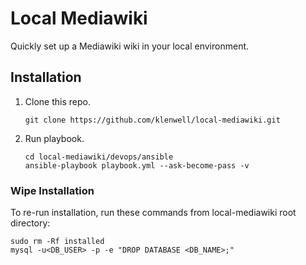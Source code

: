 # Local Mediawiki

Quickly set up a Mediawiki wiki in your local environment.


## Installation

1. Clone this repo.

    ```
    git clone https://github.com/klenwell/local-mediawiki.git
    ```

2. Run playbook.

    ```
    cd local-mediawiki/devops/ansible
    ansible-playbook playbook.yml --ask-become-pass -v
    ```

### Wipe Installation

To re-run installation, run these commands from local-mediawiki root directory:

```
sudo rm -Rf installed
mysql -u<DB_USER> -p -e "DROP DATABASE <DB_NAME>;"
```

